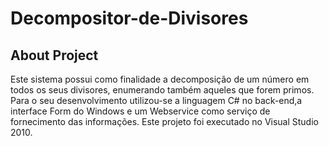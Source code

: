 # Decompositor-de-Divisores

## About Project

Este sistema possui como finalidade a decomposição de um número em todos os seus divisores, enumerando também aqueles que forem primos.
Para o seu desenvolvimento utilizou-se a linguagem C# no back-end,a interface Form do Windows e um Webservice como serviço de fornecimento das informações.
Este projeto foi executado no Visual Studio 2010.

